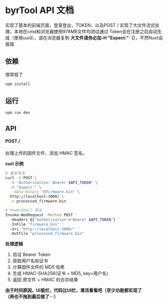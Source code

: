 # byrTool API 文档

实现了基本的前端页面，登录登出，TOKEN，以及POST /
实现了大文件流式处理，本地在cmd和浏览器使用978MB文件均测试通过
Token会在注册之后自动生成（使用uuid），请在浏览器复制
**大文件请务必加-H "Expect:"（）**，不然Nuxt会报错

## 依赖
很常规了
```bash
npm install
```
## 运行

```bash
npm run dev
```

## API

#### POST /

处理上传的固件文件，添加 HMAC 签名。

**curl 示例**

```bash
# 基本用法
curl -X POST \
  -H "Authorization: Bearer $API_TOKEN" \
  -H "Expect:" \
  --data-binary "@firmware.bin" \
  http://localhost:3000/ \
  -o processed_firmware.bin

# PowerShell 用法
Invoke-WebRequest -Method POST `
  -Headers @{"Authorization"="Bearer $API_TOKEN"} `
  -InFile "firmware.bin" `
  -Uri "http://localhost:3000/" `
  -OutFile "processed_firmware.bin"
```

**处理逻辑**

1. 验证 Bearer Token
2. 获取用户名和证书
3. 计算固件文件的 MD5 哈希
4. 生成 HMAC-SHA256(证书 + MD5, key=用户名)
5. 返回 原文件 + HMAC 的合并结果

**由于时间原因，UI极烂，代码比UI烂，凑活看看吧（至少功能都实现了**<br>
**（再也不拖到最后做了···）**
